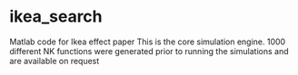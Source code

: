 # ikea_search
Matlab code for Ikea effect  paper
This is the core simulation engine. 1000 different NK functions were generated prior to running the simulations and are available on request 
